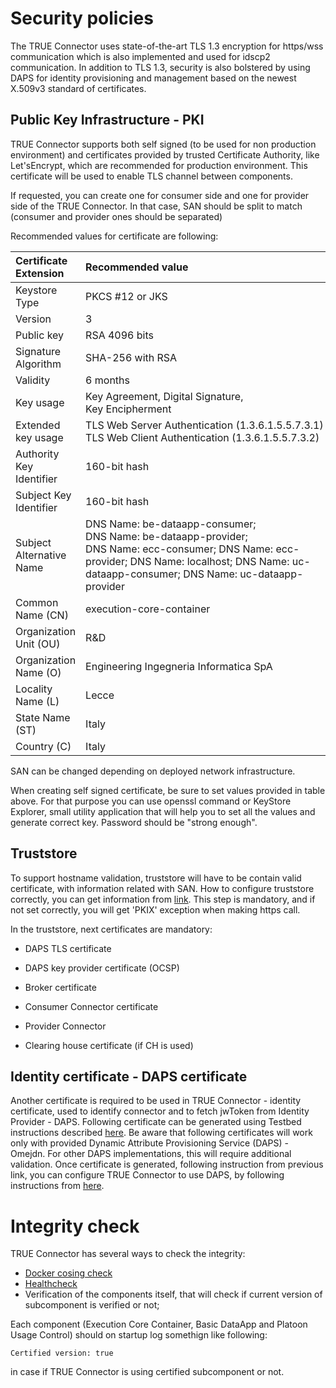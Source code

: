 # Security policies

The TRUE Connector uses state-of-the-art TLS 1.3 encryption for https/wss communication which is also implemented and used for idscp2 communication. In addition to TLS 1.3, security is also bolstered by using DAPS for identity provisioning and management based on the newest X.509v3 standard of certificates.

## Public Key Infrastructure - PKI

TRUE Connector supports both self signed (to be used for non production environment) and certificates provided by trusted Certificate Authority, like Let'sEncrypt, which are recommended for production environment. This certificate will be used to enable TLS channel between components.

If requested, you can create one for consumer side and one for provider side of the TRUE Connector. In that case, SAN should be split to match (consumer and provider ones should be separated)

Recommended values for certificate are following:

| Certificate Extension | Recommended value |
|:------------|:------------|
| Keystore Type | PKCS #12 or JKS |
| Version | 3 |
| Public key | RSA 4096 bits |
| Signature Algorithm | SHA-256 with RSA |
| Validity | 6 months |
| Key usage | Key Agreement, Digital Signature, Key Encipherment |
| Extended key usage | TLS Web Server Authentication (1.3.6.1.5.5.7.3.1) TLS Web Client Authentication (1.3.6.1.5.5.7.3.2) |
| Authority Key Identifier | 160-bit hash |
| Subject Key Identifier | 160-bit hash |
| Subject Alternative Name | DNS Name: be-dataapp-consumer; DNS Name: be-dataapp-provider; DNS Name: ecc-consumer; DNS Name: ecc-provider; DNS Name: localhost; DNS Name: uc-dataapp-consumer; DNS Name: uc-dataapp-provider |
| Common Name (CN) | execution-core-container | 
| Organization Unit (OU) | R&D |
| Organization Name (O) | Engineering Ingegneria Informatica SpA |
| Locality Name (L) | Lecce |
| State Name (ST) | Italy |
| Country (C) | Italy |

SAN can be changed depending on deployed network infrastructure.

When creating self signed certificate, be sure to set values provided in table above. For that purpose you can use openssl command or KeyStore Explorer, small utility application that will help you to set all the values and generate correct key. Password should be "strong enough".

## Truststore

To support hostname validation, truststore will have to be contain valid certificate, with information related with SAN. How to configure truststore correctly, you can get information from [link](https://github.com/Engineering-Research-and-Development/true-connector/blob/main/doc/testbed/TESTBED.md#export-trueconnector-certificate). This step is mandatory, and if not set correctly, you will get 'PKIX' exception when making https call.

In the truststore, next certificates are mandatory:

* DAPS TLS certificate

* DAPS key provider certificate (OCSP)

* Broker certificate

* Consumer Connector certificate

* Provider Connector

* Clearing house certificate (if CH is used)

## Identity certificate - DAPS certificate

Another certificate is required to be used in TRUE Connector - identity certificate, used to identify connector and to fetch jwToken from Identity Provider - DAPS. Following certificate can be generated using Testbed instructions described [here](https://github.com/International-Data-Spaces-Association/IDS-testbed/blob/v1.1.0/CertificateAuthority/README.md). Be aware that following certificates will work only with provided Dynamic Attribute Provisioning Service (DAPS) - Omejdn. For other DAPS implementations, this will require additional validation.
Once certificate is generated, following instruction from previous link, you can configure TRUE Connector to use DAPS, by following instructions from [here](https://github.com/Engineering-Research-and-Development/true-connector/blob/main/doc/advancedConfiguration/identityproviders.md).

# Integrity check

TRUE Connector has several ways to check the integrity:

 * [Docker cosing check](cosign.md)
 * [Healthcheck](https://github.com/Engineering-Research-and-Development/true-connector-execution_core_container/blob/1.14.4/doc/HEALTHCHECK.md)
 * Verification of the components itself, that will check if current version of subcomponent is verified or not;
 
 Each component (Execution Core Container, Basic DataApp and Platoon Usage Control) should on startup log somethign like following:
 
 ```
Certified version: true
 ```
 in case if TRUE Connector is using certified subcomponent or not.